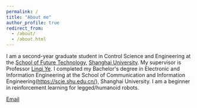 ```yaml
---
permalink: /
title: "About me"
author_profile: true
redirect_from: 
  - /about/
  - /about.html
---
```

I am a second-year graduate student in Control Science and Engineering at the [School of Future Technology](https://ai.shu.edu.cn/), [Shanghai University](https://www.shu.edu.cn/). My supervisor is Professor [Linqi Ye](https://linqi-ye.github.io/). I completed my Bachelor's degree in Electronic and Information Engineering at the School of Communication and Information Engineering(https://scie.shu.edu.cn/), Shanghai University. I am a beginner in reinforcement learning for legged/humanoid robots.

[Email](mailto:rankunli@shu.edu.cn)
